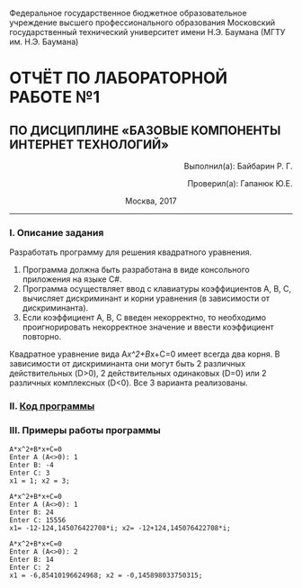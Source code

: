Федеральное государственное бюджетное образовательное учреждение высшего профессионального образования 
Московский государственный технический университет имени Н.Э. Баумана
(МГТУ им. Н.Э. Баумана)
 

# ОТЧЁТ ПО ЛАБОРАТОРНОЙ РАБОТЕ №1
## ПО ДИСЦИПЛИНЕ «БАЗОВЫЕ КОМПОНЕНТЫ ИНТЕРНЕТ ТЕХНОЛОГИЙ»
 





<p align="right">Выполнил(а): Байбарин Р. Г.</p>

<p align="right">Проверил(а): Гапанюк Ю.Е.</p>




<p align="center">Москва, 2017</p>

---

### I.	Описание задания
Разработать программу для решения квадратного уравнения.
1.	Программа должна быть разработана в виде консольного приложения на языке C#.
2.	Программа осуществляет ввод с клавиатуры коэффициентов А, В, С, вычисляет дискриминант и корни уравнения (в зависимости от дискриминанта).
3.	Если коэффициент А, В, С введен некорректно, то необходимо проигнорировать некорректное значение и ввести коэффициент повторно.

Квадратное уравнение вида A*x^2+B*x+C=0 имеет всегда два корня. В зависимости от дискриминанта они могут быть 2 различных действительных (D>0), 2 действительных одинаковых (D=0) или 2 различных комплексных (D<0).
Все 3 варианта реализованы.

### II. [Код программы](/Lab_1/Program.cs)

### III. Примеры работы программы 
```
A*x^2+B*x+C=0
Enter A (A<>0): 1
Enter B: -4
Enter C: 3
x1 = 1; x2 = 3;
```
```
A*x^2+B*x+C=0
Enter A (A<>0): 1
Enter B: 24
Enter C: 15556
x1= -12-124,145076422708*i; x2= -12+124,145076422708*i;
```
```
A*x^2+B*x+C=0
Enter A (A<>0): 2
Enter B: 14
Enter C: 2
x1 = -6,85410196624968; x2 = -0,145898033750315;
```
